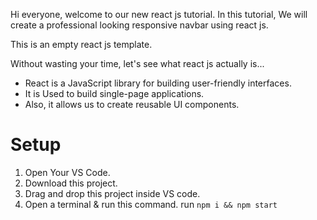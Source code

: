 
Hi everyone, welcome to our new react js tutorial. In this tutorial, We will create a professional looking responsive navbar using react js.

This is an empty react js template.

Without wasting your time, let's see what react js actually is...
- React is a JavaScript library for building user-friendly interfaces.
- It is Used to build single-page applications.
- Also, it allows us to create reusable UI components.

# Setup
1. Open Your VS Code.
2. Download this project.
3. Drag and drop this project inside VS code.
4. Open a terminal & run this command.
 run ```npm i && npm start```
 
